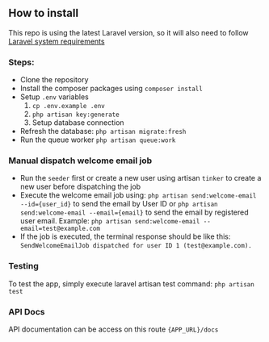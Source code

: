 ## How to install

This repo is using the latest Laravel version, so it will also need to follow [Laravel system requirements](https://laravel.com/docs/11.x/deployment#server-requirements)

### Steps:
- Clone the repository
- Install the composer packages using `composer install`
- Setup `.env` variables
  1. `cp .env.example .env`
  2. `php artisan key:generate`
  3. Setup database connection
- Refresh the database: `php artisan migrate:fresh`
- Run the queue worker `php artisan queue:work`

### Manual dispatch welcome email job

- Run the `seeder` first or create a new user using artisan `tinker` to create a new user before dispatching the job
- Execute the welcome email job using: `php artisan send:welcome-email --id={user_id}` to send the email by User ID or `php artisan send:welcome-email --email={email}` to send the email by registered user email. Example: `php artisan send:welcome-email --email=test@example.com`
- If the job is executed, the terminal response should be like this: `SendWelcomeEmailJob dispatched for user ID 1 (test@example.com).`

### Testing

To test the app, simply execute laravel artisan test command: `php artisan test`

### API Docs

API documentation can be access on this route `{APP_URL}/docs`
